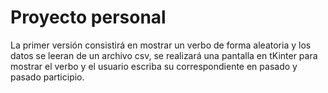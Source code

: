 # Proyecto personal
La primer versión consistirá en mostrar un verbo de forma aleatoria y los datos se leeran de un archivo csv, se realizará una pantalla en tKinter para mostrar el verbo y el usuario escriba su correspondiente en pasado y pasado participio.
